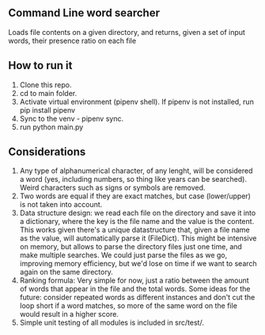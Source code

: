 ## Command Line word searcher
Loads file contents on a given directory, and returns, given a set of input words, their presence ratio on each file 

## How to run it
1. Clone this repo.
2. cd to main folder.
3. Activate virtual environment (pipenv shell). If pipenv is not installed, run pip install pipenv
4. Sync to the venv - pipenv sync.
5. run python main.py

## Considerations
1. Any type of alphanumerical character, of any lenght, will be considered a word (yes, including numbers, so thing like years can be searched). Weird characters such as signs or symbols are removed.
2. Two words are equal if they are exact matches, but case (lower/upper) is not taken into account.
3. Data structure design: we read each file on the directory and save it into a dictionary, where the key is the file name and the value is the content. This works given there's a unique datastructure that, given a file name as the value, will automatically parse it (FileDict). This might be intensive on memory, but allows to parse the directory files just one time, and make multiple searches. We could just parse the files as we go, improving memory efficiency, but we'd lose on time if we want to search again on the same directory.
4. Ranking formula: Very simple for now, just a ratio between the amount of words that appear in the file and the total words. Some ideas for the future: consider repeated words as different instances and don't cut the loop short if a word matches, so more of the same word on the file would result in a higher score.
5. Simple unit testing of all modules is included in src/test/.
